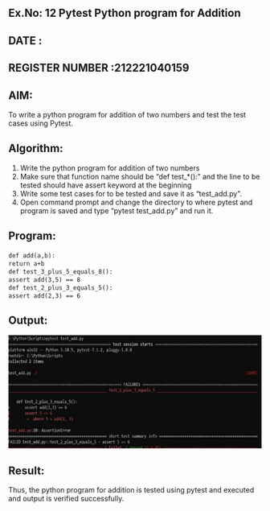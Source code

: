 ## Ex.No: 12 Pytest Python program for Addition

## DATE : 
## REGISTER NUMBER :212221040159
## AIM:
To write a python program for addition of two numbers and test the test cases using Pytest.
## Algorithm:
   1. Write the python program for addition of two numbers
   2. Make sure that function name should be “def test_*():” and the line to be tested
   should have assert keyword at the beginning
   3. Write some test cases for to be tested and save it as “test_add.py”.
   4. Open command prompt and change the directory to where pytest and program
  is saved and type “pytest test_add.py” and run it.

## Program:
```
def add(a,b):
return a+b
def test_3_plus_5_equals_8():
assert add(3,5) == 8
def test_2_plus_3_equals_5():
assert add(2,3) == 6

```
## Output:
![555555](https://github.com/sreevarshad/Software-Testing-Laboratory/blob/main/Screenshot%202025-03-26%20175721.png)

## Result:
Thus, the python program for addition is tested using pytest and executed and output is verified successfully.
